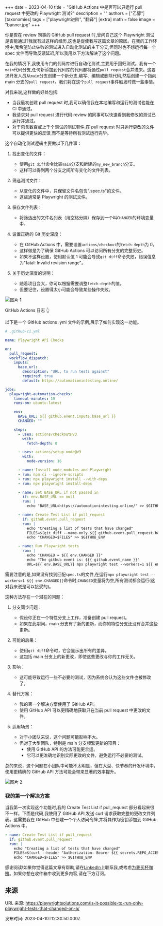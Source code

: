 +++
date = 2023-04-10
title = "GitHub Actions 中是否可以只运行 pull request 中更改的 Playwright 测试?"
description = ""
authors = ["乙醇"]
[taxonomies]
tags = ["playwright进阶", "翻译"]
[extra]
math = false
image = "banner.jpg"
+++

你是否在 review 同事的 GitHub pull request 时,曾问自己这个 Playwright 测试是否能通过?我就有过这样的经历,这也是促使我写这篇文章的原因。在我的工作环境中,我希望防止失败的测试进入自动化测试的主干分支,但同时也不想运行每一个 spec 文件而导致反馈延迟,所以我用以下方法解决了这个问题。

在我的情况下,我使用专门的代码库进行自动化测试,主要用于回归测试。我有一个`main`代码分支,任何新添加到代码库的代码都将通过`pull request`合并进来。这要求开发人员从`main`分支创建一个新分支,编写、编辑或删除代码,然后创建一个指向 main 分支的`pull request`。我们将在这个`pull request`事件触发时做一些事情。

对我来说,这样做的好处包括:

- 当我最初创建 pull request 时,我可以确信我在本地编写和运行的测试也能在 CI 中通过。
- 我请求对 pull request 进行代码 review 的同事可以快速看到我修改的测试已运行并通过。
- 对于包含数百或上千个测试的测试套件,在 pull request 时只运行更改的文件可以提供更快的反馈,而不是等待所有测试运行完毕。

这个自动化测试逻辑主要做以下几件事：

1. 找出变化的文件：

   - 使用`git diff`命令比较`main`分支和新建的`my_new_branch`分支。
   - 这样可以得到两个分支之间所有变化的文件列表。

2. 筛选测试文件：

   - 从变化的文件中，只保留文件名包含".spec.ts"的文件。
   - 这些通常是 Playwright 的测试文件。

3. 保存文件列表：

   - 将筛选出的文件名列表（用空格分隔）保存到一个叫`CHANGED`的环境变量中。

4. 设置正确的 Git 历史深度：

   - 在 GitHub Actions 中，需要设置`actions/checkout`的`fetch-depth`为 0。
   - 这样做是为了确保 GitHub Actions 可以访问所有分支的完整历史。
   - 如果不这样设置，使用默认值 1 可能会导致`git diff`命令失败，错误信息为"fatal: Invalid revision range"。

5. 关于历史深度的说明：
   - 随着项目变大，你可以根据需要调整`fetch-depth`的值。
   - 但要记住，设置得太小可能会导致某些操作失败。

![图片 1](https://playwrightsolutions.com/content/images/2023/04/image-2.png)

GitHub Actions 日志 👆

以下是一个 GitHub actions .yml 文件的示例,展示了如何实现这一功能。

```yaml
# .github-ci.yml

name: Playwright API Checks

on:
  pull_request:
  workflow_dispatch:
    inputs:
      base_url:
        description: "URL, to run tests against"
        required: true
        default: https://automationintesting.online/

jobs:
  playwright-automation-checks:
    timeout-minutes: 10
    runs-on: ubuntu-latest

    env:
      BASE_URL: ${{ github.event.inputs.base_url }}
      CHANGED: ""

    steps:
      - uses: actions/checkout@v3
        with:
          fetch-depth: 0

      - uses: actions/setup-node@v3
        with:
          node-version: 16

      - name: Install node_modules and Playwright
      - run: npm ci --ignore-scripts
      - run: npx playwright install --with-deps
      - run: npx playwright install-deps

      - name: Set BASE_URL if not passed in
        if: env.BASE_URL == null
        run: |
          echo "BASE_URL=https://automationintesting.online/" >> $GITHUB_ENV

      - name: Create Test List if pull_request
        if: github.event.pull_request
        run: |
          echo "Creating a list of tests that have changed"
          FILES=$(git diff --name-only ${{ github.event.pull_request.base.sha }}..${{ github.event.pull_request.head.sha }} | grep ".spec.ts" | tr '\n' ' ')
          echo "CHANGED=$FILES" >> $GITHUB_ENV

      - name: Run Playwright tests
        run: |
          echo "CHANGED = ${{ env.CHANGED }}"
          echo "The github event is: ${{ github.event_name }}"
          URL=${{ env.BASE_URL}} npx playwright test --workers=1 ${{ env.CHANGED }}
```

需要注意的是,如果没有找到匹配`spec.ts`的文件,在运行`npx playwright test --workers=1 ${{ env.CHANGED}}`命令时,`CHANGED`变量将为空,所有测试都会运行(这对我来说是可以接受的)。

这种方法存在一个潜在的问题：

1. 分支同步问题：

   - 假设你正在一个特性分支上工作，准备创建 pull request。
   - 如果在此期间，main 分支有了新的更新，而你的特性分支还没有合并这些更新。

2. 可能的后果：

   - 使用`git diff`命令时，它会显示出所有的差异。
   - 这包括 main 分支上的新更改，即使这些更改与你的工作无关。

3. 影响：

   - 这可能导致运行一些不必要的测试，因为系统会认为这些文件也被修改了。

4. 替代方案：

   - 我的第一个解决方案使用了 GitHub API。
   - 使用 GitHub API 可以更精确地获取只在当前 pull request 中更改的文件。

5. 适用场景：
   - 对于小团队来说，这个问题可能影响不大。
   - 但对于大型团队，特别是 main 分支频繁更新的项目：
     - 使用 GitHub API 的方法可能更合适。
     - 它可以更准确地识别实际更改的文件，避免运行不必要的测试。

总的来说，这个问题在小团队中可能不太明显，但在大型、快节奏的开发环境中，使用更精确的 GitHub API 方法可能会带来显著的效率提升。

![图片 2](https://playwrightsolutions.com/content/images/2023/04/image.png)

### 我的第一个解决方案

当我第一次实现这个功能时,我的 Create Test List if pull_request 部分看起来很不一样。下面是代码,我使用了 GitHub API,发送 curl 请求获取完整的更改文件列表。这需要我在 GitHub 中创建一个个人访问令牌,并将其作为密钥添加到 GitHub Actions 中。

```yaml
- name: Create Test List if pull_request
  if: github.event.pull_request
  run: |
    echo "Creating a list of tests that have changed"
    FILES=$(curl --header "Authorization: Bearer ${{ secrets.REPO_ACCESS_TOKEN }}" --request GET 'https://api.github.com/repos/${{ github.repository }}/pulls/${{ github.event.pull_request.number }}/files' | jq -r '.[] | .filename' | grep "spec.ts" |  tr '\n' ' ')
    echo "CHANGED=$FILES" >> $GITHUB_ENV
```

感谢阅读!如果你觉得这篇文章有帮助,请在[LinkedIn](https://www.linkedin.com/mynetwork/discovery-see-all/?usecase=PEOPLE_FOLLOWS&followMember=butchmayhew)上联系我,或考虑[为我买杯咖啡](https://ko-fi.com/butchmayhew)。如果你想在收件箱中收到更多内容,请在下方订阅。

## 来源

URL 来源: https://playwrightsolutions.com/is-it-possible-to-run-only-playwright-tests-that-changed-on-a/

发布时间: 2023-04-10T12:30:50.000Z

